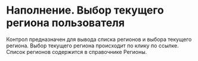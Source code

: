 ﻿---
description: 2.4.7
---
# Наполнение. Выбор текущего региона пользователя
Контрол предназначен для вывода списка регионов и выбора текущего региона.
Выбор текущего региона происходит по клику по ссылке.
Список регионов содержится в справочнике Регионы.

